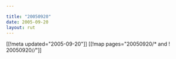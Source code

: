 ```yaml
---

title: "20050920"
date: 2005-09-20
layout: rut
---
```


[[!meta updated="2005-09-20"]]
[[!map pages="20050920/* and ! 20050920/*/*"]]
